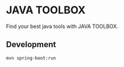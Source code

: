 # JAVA TOOLBOX

Find your best java tools with JAVA TOOLBOX.

## Development

```
mvn spring-boot:run
```
